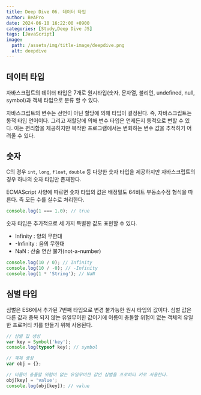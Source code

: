 ```yaml
---
title: Deep Dive 06. 데이터 타입
author: BeAPro
date: 2024-06-10 16:22:00 +0900
categories: [Study,Deep Dive JS]
tags: [JavaScript]
image:
  path: /assets/img/title-image/deepdive.png
  alt: deepdive
---
```

## **데이터 타입**
자바스크립트의 데이터 타입은 7개로 원시타입(숫자, 문자열, 불리언, undefined, null, symbol)과 객체 타입으로 분류 할 수 있다.

자바스크립트의 변수는 선언이 아닌 할당에 의해 타입이 결정된다. 즉, 자바스크립트는 동적 타입 언어이다.
그리고 재할당에 의해 변수 타입은 언제든지 동적으로 변할 수 있다.
이는 편리함을 제공하지만 복작한 프로그램에서는 변화하는 변수 값을 추적하기 어려울 수 있다.

## **숫자**
C의 경우 `int`, `long`, `float`, `double` 등 다양한 숫자 타입을 제공하지만 자바스크립트의 경우 하나의 숫자 타입만 존재한다.

ECMAScript 사양에 따르면 숫자 타입의 값은 배정밀도 64비트 부동소수점 형식을 따른다. 즉 모든 수를 실수로 처리한다.
```js
console.log(1 === 1.0); // true
```
숫자 타입은 추가적으로 세 가지 특별한 값도 표현할 수 있다.
- Infinity : 양의 무한대
- -Infinity : 음의 무한대
- NaN : 산술 연산 불가(not-a-number)

```js
console.log(10 / 0); // Infinity
console.log(10 / -0); // -Infinity
console.log(1 * 'String'); // NaN
```

## 심벌 타입
심벌은 ES6에서 추가된 7번째 타입으로 변경 불가능한 원시 타입의 값이다.
심벌 값은 다른 값과 중복 되지 않는 유일무이한 값이기에 이름이 충돌할 위험이 없는 객체의 유일한 프로퍼티 키를 만들기 위해 사용된다.

```js
// 심벌 값 생성
var key = Symbol('key');
console.log(typeof key); // symbol

// 객체 생성
var obj = {};

// 이름이 충돌할 위험이 없는 유일무이한 값인 심벌을 프로퍼티 키로 사용한다.
obj[key] = 'value';
console.log(obj[key]); // value
```
